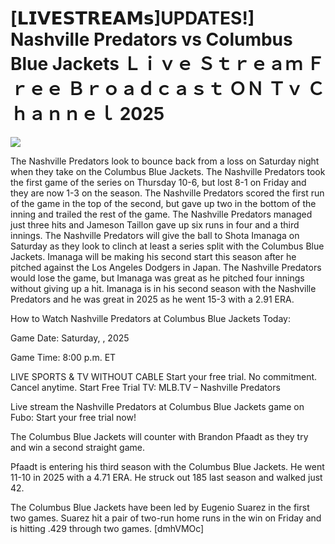 # [𝗟𝗜𝗩𝗘𝗦𝗧𝗥𝗘𝗔𝗠𝘀]UPDATES!] Nashville Predators vs Columbus Blue Jackets Ｌｉｖｅ Ｓｔｒｅａｍ Ｆｒｅｅ Ｂｒｏａｄｃａｓｔ ＯＮ Ｔｖ Ｃｈａｎｎｅｌ  2025  
  
  
[![](https://i.imgur.com/qSNzIqt.png)](https://movie.rssnews.media/oTMHmCpkd.php)  
  
The Nashville Predators look to bounce back from a loss on Saturday night when they take on the Columbus Blue Jackets. The Nashville Predators took the first game of the series on Thursday 10-6, but lost 8-1 on Friday and they are now 1-3 on the season. The Nashville Predators scored the first run of the game in the top of the second, but gave up two in the bottom of the inning and trailed the rest of the game. The Nashville Predators managed just three hits and Jameson Taillon gave up six runs in four and a third innings. The Nashville Predators will give the ball to Shota Imanaga on Saturday as they look to clinch at least a series split with the Columbus Blue Jackets. Imanaga will be making his second start this season after he pitched against the Los Angeles Dodgers in Japan. The Nashville Predators would lose the game, but Imanaga was great as he pitched four innings without giving up a hit. Imanaga is in his second season with the Nashville Predators and he was great in 2025 as he went 15-3 with a 2.91 ERA.

How to Watch Nashville Predators at Columbus Blue Jackets Today:

Game Date: Saturday, , 2025

Game Time: 8:00 p.m. ET

LIVE SPORTS & TV WITHOUT CABLE
Start your free trial. No commitment. Cancel anytime.
Start Free Trial
TV: MLB.TV – Nashville Predators

Live stream the Nashville Predators at Columbus Blue Jackets game on Fubo: Start your free trial now!

The Columbus Blue Jackets will counter with Brandon Pfaadt as they try and win a second straight game.

Pfaadt is entering his third season with the Columbus Blue Jackets. He went 11-10 in 2025 with a 4.71 ERA. He struck out 185 last season and walked just 42.

The Columbus Blue Jackets have been led by Eugenio Suarez in the first two games. Suarez hit a pair of two-run home runs in the win on Friday and is hitting .429 through two games. [dmhVMOc]